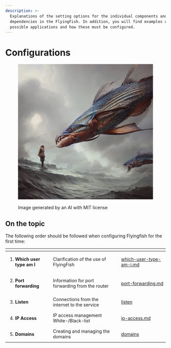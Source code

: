 ```yaml
---
description: >-
  Explanations of the setting options for the individual components and
  dependencies in the FlyingFish. In addition, you will find examples of
  possible applications and how these must be configured.
---
```


# Configurations

<figure><img src="../../.gitbook/assets/781ecdd4-bd15-426f-a1b6-228319eaa3e9.jpeg" alt=""><figcaption><p>Image generated by an AI with MIT license</p></figcaption></figure>

## On the topic

The following order should be followed when configuring Flyingfish for the first time:

<table data-view="cards"><thead><tr><th></th><th></th><th></th><th data-hidden data-card-target data-type="content-ref"></th></tr></thead><tbody><tr><td><ol><li><strong>Which user type am I</strong></li></ol></td><td>Clarification of the use of FlyingFish</td><td></td><td><a href="which-user-type-am-i.md">which-user-type-am-i.md</a></td></tr><tr><td><ol start="2"><li><strong>Port forwarding</strong></li></ol></td><td>Information for port forwarding from the router</td><td></td><td><a href="port-forwarding.md">port-forwarding.md</a></td></tr><tr><td><ol start="3"><li><strong>Listen</strong></li></ol></td><td>Connections from the internet to the service</td><td></td><td><a href="listen/">listen</a></td></tr><tr><td><ol start="4"><li><strong>IP Access</strong></li></ol></td><td>IP access management White-/Black-list</td><td></td><td><a href="ip-access.md">ip-access.md</a></td></tr><tr><td><ol start="5"><li><strong>Domains</strong></li></ol></td><td>Creating and managing the domains</td><td></td><td><a href="domains/">domains</a></td></tr></tbody></table>
